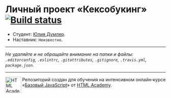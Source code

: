 # Личный проект «Кексобукинг» [![Build status][travis-image]][travis-url]

* Студент: [Юлия Думлер](https://up.htmlacademy.ru/javascript/11/user/17626).
* Наставник: `Неизвестно`.

---

_Не удаляйте и не обращайте внимание на папки и файлы:_<br>
_`.editorconfig`, `.eslintrc`, `.gitattributes`, `.gitignore`, `.travis.yml`, `package.json`._

---

<a href="https://htmlacademy.ru/intensive/javascript"><img align="left" width="50" height="50" title="HTML Academy" src="https://up.htmlacademy.ru/static/img/intensive/javascript/logo-for-github.svg"></a>

Репозиторий создан для обучения на интенсивном онлайн‑курсе «[Базовый JavaScript](https://htmlacademy.ru/intensive/javascript)» от [HTML Academy](https://htmlacademy.ru).

[travis-image]: https://travis-ci.org/htmlacademy-javascript/17626-keksobooking.svg?branch=master
[travis-url]: https://travis-ci.org/htmlacademy-javascript/17626-keksobooking
